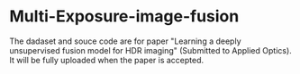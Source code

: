 # Multi-Exposure-image-fusion
The dadaset and souce code are for paper "Learning a deeply unsupervised fusion model for HDR imaging" (Submitted to Applied Optics). It will be fully uploaded when the paper is accepted.
